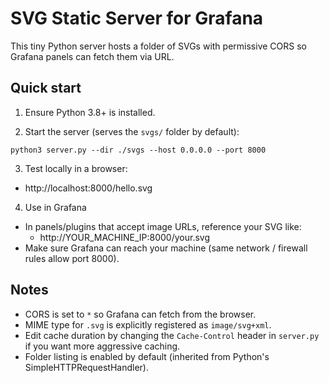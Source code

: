 # SVG Static Server for Grafana

This tiny Python server hosts a folder of SVGs with permissive CORS so Grafana panels can fetch them via URL.

## Quick start

1) Ensure Python 3.8+ is installed.

2) Start the server (serves the `svgs/` folder by default):

```
python3 server.py --dir ./svgs --host 0.0.0.0 --port 8000
```

3) Test locally in a browser:
- http://localhost:8000/hello.svg

4) Use in Grafana
- In panels/plugins that accept image URLs, reference your SVG like:
  - http://YOUR_MACHINE_IP:8000/your.svg
- Make sure Grafana can reach your machine (same network / firewall rules allow port 8000).

## Notes
- CORS is set to `*` so Grafana can fetch from the browser.
- MIME type for `.svg` is explicitly registered as `image/svg+xml`.
- Edit cache duration by changing the `Cache-Control` header in `server.py` if you want more aggressive caching.
- Folder listing is enabled by default (inherited from Python's SimpleHTTPRequestHandler).
